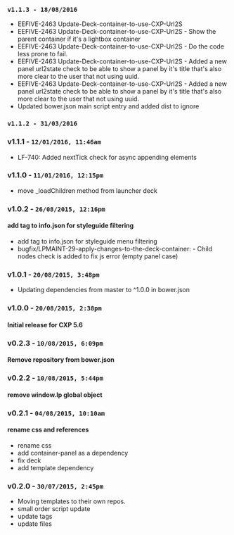 ### `v1.1.3 - 18/08/2016`
* EEFIVE-2463 Update-Deck-container-to-use-CXP-Url2S
* EEFIVE-2463 Update-Deck-container-to-use-CXP-Url2S - Show the parent container if it's a lightbox container
* EEFIVE-2463 Update-Deck-container-to-use-CXP-Url2S - Do the code less prone to fail.
* EEFIVE-2463 Update-Deck-container-to-use-CXP-Url2S - Added a new panel url2state check to be able to show a panel by it's title that's also more clear to the user that not using uuid.
* EEFIVE-2463 Update-Deck-container-to-use-CXP-Url2S - Added a new panel url2state check to be able to show a panel by it's title that's also more clear to the user that not using uuid.
* Updated bower.json main script entry and added dist to ignore

### `v1.1.2 - 31/03/2016`

### v1.1.1 - `12/01/2016, 11:46am`
* LF-740: Added nextTick check for async appending elements

### v1.1.0 - `11/01/2016, 12:15pm`
* move _loadChildren method from launcher deck

### v1.0.2 - `26/08/2015, 12:16pm`
#### add tag to info.json for styleguide filtering
* add tag to info.json for styleguide menu filtering
* bugfix/LPMAINT-29-apply-changes-to-the-deck-container: - Child nodes check is added to fix js error (empty panel case)


### v1.0.1 - `20/08/2015, 3:48pm`
* Updating dependencies from master to ^1.0.0 in bower.json


### v1.0.0 - `20/08/2015, 2:38pm`
#### Initial release for CXP 5.6


### v0.2.3 - `10/08/2015, 6:09pm`
#### Remove repository from bower.json


### v0.2.2 - `10/08/2015, 5:44pm`
#### remove window.lp global object


### v0.2.1 - `04/08/2015, 10:10am`
#### rename css and references
* rename css
* add container-panel as a dependency
* fix deck
* add template dependency


### v0.2.0 - `30/07/2015, 2:45pm`
* Moving templates to their own repos.
* small order script update
* update tags
* update files
